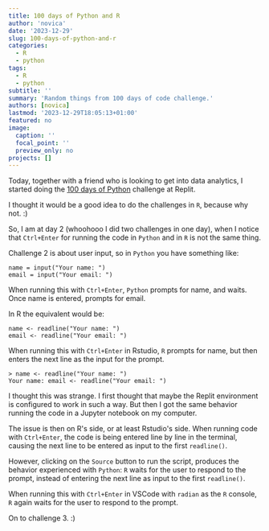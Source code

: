 ```yaml
---
title: 100 days of Python and R
author: 'novica'
date: '2023-12-29'
slug: 100-days-of-python-and-r
categories:
  - R
  - python
tags:
  - R
  - python
subtitle: ''
summary: 'Random things from 100 days of code challenge.'
authors: [novica]
lastmod: '2023-12-29T18:05:13+01:00'
featured: no
image:
  caption: ''
  focal_point: ''
  preview_only: no
projects: []
---
```


Today, together with a friend who is looking to get into data analytics, I started 
doing the [100 days of Python](https://replit.com/learn/100-days-of-python) 
challenge at Replit.

I thought it would be a good idea to do the challenges in `R`, because why not. :)

So, I am at day 2 (whoohooo I did two challenges in one day), when I notice that
`Ctrl+Enter` for running the code in `Python` and in `R` is not the same thing. 

Challenge 2 is about user input, so in `Python` you have something like:

```
name = input("Your name: ")
email = input("Your email: ")
```

When running this with `Ctrl+Enter`, `Python` prompts for name, and waits. Once name is 
entered, prompts for email. 

In R the equivalent would be:

```
name <- readline("Your name: ")
email <- readline("Your email: ")
```

When running this with `Ctrl+Enter` in Rstudio, `R` prompts for name, but then 
enters the next line as the input for the prompt.

```
> name <- readline("Your name: ")
Your name: email <- readline("Your email: ")
```

I thought this was strange. I first thought that maybe the Replit environment is 
configured to work in such a way. But then I got the same behavior running the code
in a Jupyter notebook on my computer. 

The issue is then on R's side, or at least Rstudio's side. When running code with 
`Ctrl+Enter`, the code is being entered line by line in the terminal, causing 
the next line to be entered as input to the first `readline()`. 

However, clicking on the `Source` button to run the script, produces the behavior 
experienced with `Python`: `R` waits for the user to respond to the prompt, instead 
of entering the next line as input to the first `readline()`.

When running this with `Ctrl+Enter` in VSCode with `radian` as the 
`R` console, `R` again waits for the user to respond to the prompt.

On to challenge 3. :)